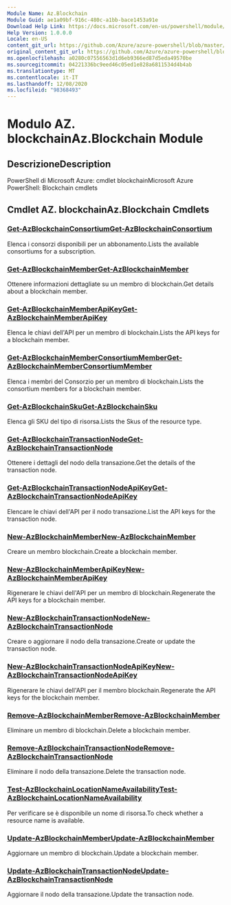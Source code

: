 ```yaml
---
Module Name: Az.Blockchain
Module Guid: ae1a09bf-916c-480c-a1bb-bace1453a91e
Download Help Link: https://docs.microsoft.com/en-us/powershell/module/az.blockchain
Help Version: 1.0.0.0
Locale: en-US
content_git_url: https://github.com/Azure/azure-powershell/blob/master/src/Blockchain/help/Az.Blockchain.md
original_content_git_url: https://github.com/Azure/azure-powershell/blob/master/src/Blockchain/help/Az.Blockchain.md
ms.openlocfilehash: a0280c07556563d1d6eb9366ed87d5eda49570be
ms.sourcegitcommit: 04221336bc9eed46c05ed1e828a6811534d4b4ab
ms.translationtype: MT
ms.contentlocale: it-IT
ms.lasthandoff: 12/08/2020
ms.locfileid: "98368493"
---
```

# <span data-ttu-id="32b62-101">Modulo AZ. blockchain</span><span class="sxs-lookup"><span data-stu-id="32b62-101">Az.Blockchain Module</span></span>
## <span data-ttu-id="32b62-102">Descrizione</span><span class="sxs-lookup"><span data-stu-id="32b62-102">Description</span></span>
<span data-ttu-id="32b62-103">PowerShell di Microsoft Azure: cmdlet blockchain</span><span class="sxs-lookup"><span data-stu-id="32b62-103">Microsoft Azure PowerShell: Blockchain cmdlets</span></span>

## <span data-ttu-id="32b62-104">Cmdlet AZ. blockchain</span><span class="sxs-lookup"><span data-stu-id="32b62-104">Az.Blockchain Cmdlets</span></span>
### [<span data-ttu-id="32b62-105">Get-AzBlockchainConsortium</span><span class="sxs-lookup"><span data-stu-id="32b62-105">Get-AzBlockchainConsortium</span></span>](Get-AzBlockchainConsortium.md)
<span data-ttu-id="32b62-106">Elenca i consorzi disponibili per un abbonamento.</span><span class="sxs-lookup"><span data-stu-id="32b62-106">Lists the available consortiums for a subscription.</span></span>

### [<span data-ttu-id="32b62-107">Get-AzBlockchainMember</span><span class="sxs-lookup"><span data-stu-id="32b62-107">Get-AzBlockchainMember</span></span>](Get-AzBlockchainMember.md)
<span data-ttu-id="32b62-108">Ottenere informazioni dettagliate su un membro di blockchain.</span><span class="sxs-lookup"><span data-stu-id="32b62-108">Get details about a blockchain member.</span></span>

### [<span data-ttu-id="32b62-109">Get-AzBlockchainMemberApiKey</span><span class="sxs-lookup"><span data-stu-id="32b62-109">Get-AzBlockchainMemberApiKey</span></span>](Get-AzBlockchainMemberApiKey.md)
<span data-ttu-id="32b62-110">Elenca le chiavi dell'API per un membro di blockchain.</span><span class="sxs-lookup"><span data-stu-id="32b62-110">Lists the API keys for a blockchain member.</span></span>

### [<span data-ttu-id="32b62-111">Get-AzBlockchainMemberConsortiumMember</span><span class="sxs-lookup"><span data-stu-id="32b62-111">Get-AzBlockchainMemberConsortiumMember</span></span>](Get-AzBlockchainMemberConsortiumMember.md)
<span data-ttu-id="32b62-112">Elenca i membri del Consorzio per un membro di blockchain.</span><span class="sxs-lookup"><span data-stu-id="32b62-112">Lists the consortium members for a blockchain member.</span></span>

### [<span data-ttu-id="32b62-113">Get-AzBlockchainSku</span><span class="sxs-lookup"><span data-stu-id="32b62-113">Get-AzBlockchainSku</span></span>](Get-AzBlockchainSku.md)
<span data-ttu-id="32b62-114">Elenca gli SKU del tipo di risorsa.</span><span class="sxs-lookup"><span data-stu-id="32b62-114">Lists the Skus of the resource type.</span></span>

### [<span data-ttu-id="32b62-115">Get-AzBlockchainTransactionNode</span><span class="sxs-lookup"><span data-stu-id="32b62-115">Get-AzBlockchainTransactionNode</span></span>](Get-AzBlockchainTransactionNode.md)
<span data-ttu-id="32b62-116">Ottenere i dettagli del nodo della transazione.</span><span class="sxs-lookup"><span data-stu-id="32b62-116">Get the details of the transaction node.</span></span>

### [<span data-ttu-id="32b62-117">Get-AzBlockchainTransactionNodeApiKey</span><span class="sxs-lookup"><span data-stu-id="32b62-117">Get-AzBlockchainTransactionNodeApiKey</span></span>](Get-AzBlockchainTransactionNodeApiKey.md)
<span data-ttu-id="32b62-118">Elencare le chiavi dell'API per il nodo transazione.</span><span class="sxs-lookup"><span data-stu-id="32b62-118">List the API keys for the transaction node.</span></span>

### [<span data-ttu-id="32b62-119">New-AzBlockchainMember</span><span class="sxs-lookup"><span data-stu-id="32b62-119">New-AzBlockchainMember</span></span>](New-AzBlockchainMember.md)
<span data-ttu-id="32b62-120">Creare un membro blockchain.</span><span class="sxs-lookup"><span data-stu-id="32b62-120">Create a blockchain member.</span></span>

### [<span data-ttu-id="32b62-121">New-AzBlockchainMemberApiKey</span><span class="sxs-lookup"><span data-stu-id="32b62-121">New-AzBlockchainMemberApiKey</span></span>](New-AzBlockchainMemberApiKey.md)
<span data-ttu-id="32b62-122">Rigenerare le chiavi dell'API per un membro di blockchain.</span><span class="sxs-lookup"><span data-stu-id="32b62-122">Regenerate the API keys for a blockchain member.</span></span>

### [<span data-ttu-id="32b62-123">New-AzBlockchainTransactionNode</span><span class="sxs-lookup"><span data-stu-id="32b62-123">New-AzBlockchainTransactionNode</span></span>](New-AzBlockchainTransactionNode.md)
<span data-ttu-id="32b62-124">Creare o aggiornare il nodo della transazione.</span><span class="sxs-lookup"><span data-stu-id="32b62-124">Create or update the transaction node.</span></span>

### [<span data-ttu-id="32b62-125">New-AzBlockchainTransactionNodeApiKey</span><span class="sxs-lookup"><span data-stu-id="32b62-125">New-AzBlockchainTransactionNodeApiKey</span></span>](New-AzBlockchainTransactionNodeApiKey.md)
<span data-ttu-id="32b62-126">Rigenerare le chiavi dell'API per il membro blockchain.</span><span class="sxs-lookup"><span data-stu-id="32b62-126">Regenerate the API keys for the blockchain member.</span></span>

### [<span data-ttu-id="32b62-127">Remove-AzBlockchainMember</span><span class="sxs-lookup"><span data-stu-id="32b62-127">Remove-AzBlockchainMember</span></span>](Remove-AzBlockchainMember.md)
<span data-ttu-id="32b62-128">Eliminare un membro di blockchain.</span><span class="sxs-lookup"><span data-stu-id="32b62-128">Delete a blockchain member.</span></span>

### [<span data-ttu-id="32b62-129">Remove-AzBlockchainTransactionNode</span><span class="sxs-lookup"><span data-stu-id="32b62-129">Remove-AzBlockchainTransactionNode</span></span>](Remove-AzBlockchainTransactionNode.md)
<span data-ttu-id="32b62-130">Eliminare il nodo della transazione.</span><span class="sxs-lookup"><span data-stu-id="32b62-130">Delete the transaction node.</span></span>

### [<span data-ttu-id="32b62-131">Test-AzBlockchainLocationNameAvailability</span><span class="sxs-lookup"><span data-stu-id="32b62-131">Test-AzBlockchainLocationNameAvailability</span></span>](Test-AzBlockchainLocationNameAvailability.md)
<span data-ttu-id="32b62-132">Per verificare se è disponibile un nome di risorsa.</span><span class="sxs-lookup"><span data-stu-id="32b62-132">To check whether a resource name is available.</span></span>

### [<span data-ttu-id="32b62-133">Update-AzBlockchainMember</span><span class="sxs-lookup"><span data-stu-id="32b62-133">Update-AzBlockchainMember</span></span>](Update-AzBlockchainMember.md)
<span data-ttu-id="32b62-134">Aggiornare un membro di blockchain.</span><span class="sxs-lookup"><span data-stu-id="32b62-134">Update a blockchain member.</span></span>

### [<span data-ttu-id="32b62-135">Update-AzBlockchainTransactionNode</span><span class="sxs-lookup"><span data-stu-id="32b62-135">Update-AzBlockchainTransactionNode</span></span>](Update-AzBlockchainTransactionNode.md)
<span data-ttu-id="32b62-136">Aggiornare il nodo della transazione.</span><span class="sxs-lookup"><span data-stu-id="32b62-136">Update the transaction node.</span></span>

